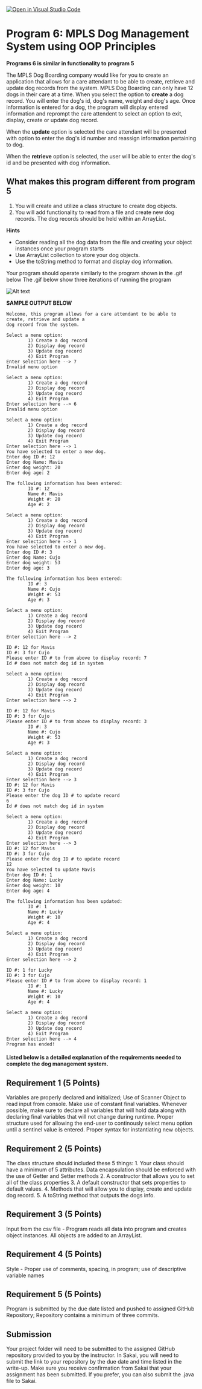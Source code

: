 [![Open in Visual Studio Code](https://classroom.github.com/assets/open-in-vscode-c66648af7eb3fe8bc4f294546bfd86ef473780cde1dea487d3c4ff354943c9ae.svg)](https://classroom.github.com/online_ide?assignment_repo_id=8731180&assignment_repo_type=AssignmentRepo)
# Program 6: MPLS Dog Management System using OOP Principles
**Programs 6 is similar in functionality to program 5**

The MPLS Dog Boarding company would like for you to create an application that allows for a care attendant to be able 
to create, retrieve and update dog records from the system. MPLS Dog Boarding can only have 12 dogs in their care at a time. When you select the option to **create** a dog record.  You will 
enter the dog's id, dog's name, weight and dog's age.  Once information is entered for a dog, the program will display
entered information and reprompt the care attendent to select an option to exit, display, create or update dog record.  

When the **update** option is selected the care attendant will be presented with option to enter the dog's id number and reassign information
pertaining to dog.  

When the **retrieve** option is selected, the user will be able to enter the dog's id and be presented
with dog information.

## What makes this program different from program 5
1. You will create and utilize a class structure to create dog objects.  
2. You will add functionality to read from a file and create new dog records.  The dog records should be held within an ArrayList.   

**Hints**
- Consider reading all the dog data from the file and creating your object instances once your program starts  
- Use ArrayList collection to store your dog objects.
- Use the toString method to format and display dog information.

Your program should operate similarly to the program shown in the .gif below The .gif below show three iterations of running the program

![Alt text](https://instructorc.github.io/site/slides/java/images/methods/sample_output_prog5.gif "Program 5 Execution Example")

**SAMPLE OUTPUT BELOW**
```
Welcome, this program allows for a care attendant to be able to create, retrieve and update a 
dog record from the system.

Select a menu option:
        1) Create a dog record
        2) Display dog record 
        3) Update dog record  
        4) Exit Program       
Enter selection here --> 7    
Invalid menu option

Select a menu option:
        1) Create a dog record
        2) Display dog record 
        3) Update dog record  
        4) Exit Program       
Enter selection here --> 6    
Invalid menu option

Select a menu option:
        1) Create a dog record
        2) Display dog record 
        3) Update dog record  
        4) Exit Program       
Enter selection here --> 1    
You have selected to enter a new dog.
Enter dog ID #: 12
Enter dog Name: Mavis
Enter dog weight: 20
Enter dog age: 2

The following information has been entered:
        ID #: 12
        Name #: Mavis
        Weight #: 20
        Age #: 2

Select a menu option:
        1) Create a dog record
        2) Display dog record
        3) Update dog record
        4) Exit Program
Enter selection here --> 1
You have selected to enter a new dog.
Enter dog ID #: 3
Enter dog Name: Cujo
Enter dog weight: 53
Enter dog age: 3

The following information has been entered:
        ID #: 3
        Name #: Cujo
        Weight #: 53
        Age #: 3

Select a menu option:
        1) Create a dog record
        2) Display dog record
        3) Update dog record
        4) Exit Program
Enter selection here --> 2
 
ID #: 12 for Mavis
ID #: 3 for Cujo
Please enter ID # to from above to display record: 7
Id # does not match dog id in system

Select a menu option:
        1) Create a dog record
        2) Display dog record
        3) Update dog record
        4) Exit Program
Enter selection here --> 2
 
ID #: 12 for Mavis
ID #: 3 for Cujo
Please enter ID # to from above to display record: 3
        ID #: 3
        Name #: Cujo
        Weight #: 53
        Age #: 3

Select a menu option:
        1) Create a dog record
        2) Display dog record
        3) Update dog record
        4) Exit Program
Enter selection here --> 3
ID #: 12 for Mavis
ID #: 3 for Cujo
Please enter the dog ID # to update record
6
Id # does not match dog id in system

Select a menu option:
        1) Create a dog record
        2) Display dog record
        3) Update dog record
        4) Exit Program
Enter selection here --> 3
ID #: 12 for Mavis
ID #: 3 for Cujo
Please enter the dog ID # to update record
12
You have selected to update Mavis
Enter dog ID #: 1
Enter dog Name: Lucky
Enter dog weight: 10
Enter dog age: 4

The following information has been updated:
        ID #: 1
        Name #: Lucky
        Weight #: 10
        Age #: 4

Select a menu option:
        1) Create a dog record
        2) Display dog record
        3) Update dog record
        4) Exit Program
Enter selection here --> 2
 
ID #: 1 for Lucky
ID #: 3 for Cujo
Please enter ID # to from above to display record: 1
        ID #: 1
        Name #: Lucky
        Weight #: 10
        Age #: 4

Select a menu option:
        1) Create a dog record
        2) Display dog record
        3) Update dog record
        4) Exit Program
Enter selection here --> 4
Program has ended!
```

#### Listed below is a detailed explanation of the requirements needed to complete the dog management system.  

## Requirement 1 (5 Points) 
Variables are properly declared and initialized; Use of Scanner Object to read input from console. Make use of constant final variables. 
Whenever possible, make sure to declare all variables that will hold data along with declaring final variables that will not change during runtime.
Proper structure used for allowing the end-user to continously select menu option until a sentinel value is entered.  Proper syntax for instantiating new objects.

## Requirement 2 (5 Points) 
The class structure should included these 5 things:
    1. Your class should have a minimum of 5 attributes.  Data encapsulation should be enforced with the use of Getter and Setter methods
    2. A constructor that allows you to set all of the class properties
    3. A default constructor that sets properties to default values.
    4. Methods that will allow you to display, create and update dog record.
    5. A toString method that outputs the dogs info.

## Requirement 3 (5 Points) 

Input from the csv file - Program reads all data into program and creates object instances.  All objects are added to an ArrayList.

## Requirement 4 (5 Points) 
Style - Proper use of comments, spacing, in program; use of descriptive variable names

## Requirement 5 (5 Points) 
Program is submitted by the due date listed and pushed to assigned GitHub Repository; Repository contains a minimum of three commits.

## Submission
Your project folder will need to be submitted to the assigned GitHub repository provided to you by the instructor. In Sakai, you will need to submit the link to your repository by the due date and time listed in the write-up. Make sure you receive confirmation from Sakai that your assignment has been submitted.
If you prefer, you can also submit the .java file to Sakai.

